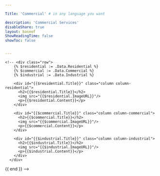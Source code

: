 ```yaml
---

Title: 'Commercial' # in any language you want

description: 'Commercial Services'
disableShare: true
layout: baseof
ShowReadingTime: false
showToc: false


---
```


    <!-- <div class="row">
        {% $residential := .Data.Residential %}
        {% $commercial := .Data.Commercial %}
        {% $industrial := .Data.Industrial %}
      
        <div id="{{$residential.Title}}" class="column column-residential">
          <h2>{{$residential.Title}}</h2>
          <img src="{{$residential.ImageURL}}"/>
          <p>{{$residential.Content}}</p>
        </div>
      
        <div id="{{$commercial.Title}}" class="column column-commercial">
          <h2>{{$commercial.Title}}</h2>
          <img src="{{$commercial.ImageURL}}"/>
          <p>{{$commercial.Content}}</p>
        </div>
      
        <div id="{{$industrial.Title}}" class="column column-industrial">
          <h2>{{$industrial.Title}}</h2>
          <img src="{{$industrial.ImageURL}}"/>
          <p>{{$industrial.Content}}</p>
        </div>
      </div>
</div>
</div>
{{ end }}
<script defer>
    document.addEventListener("DOMContentLoaded", function(event) {
      const residentialColumn = document.getElementById("residential");
      const commercialColumn = document.getElementById("commercial");
      const industrialColumn = document.getElementById("industrial");
  
      residentialColumn.addEventListener('click', () => { hideAllColumns(); showResidentialColumn(); });
      commercialColumn.addEventListener('click', () => { hideAllColumns(); showCommercialColumn(); });
      industrialColumn.addEventListener('click', () => { hideAllColumns(); showIndustrialColumn(); });
  
      function hideAllColumns() {
        residentialColumn.style.display = "none";
        commercialColumn.style.display = "none";
        industrialColumn.style.display = "none";
      }
  
      function showResidentialColumn() {
        residentialColumn.style.display = "block";
        commercialColumn.style.display = "none";
        industrialColumn.style.display = "none";
      }
      
      function showCommercialColumn() {
        residentialColumn.style.display = "none";
        commercialColumn.style.display = "block";
        industrialColumn.style.display = "none";
      }
  
      function showIndustrialColumn() {
        residentialColumn.style.display = "none";
        commercialColumn.style.display = "none";
        industrialColumn.style.display = "block";
      }
    });
  </script> -->